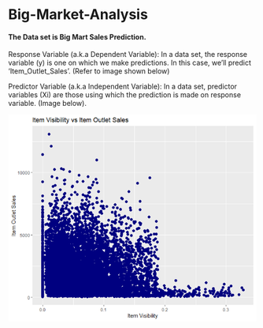 # Big-Market-Analysis
#### The Data set is Big Mart Sales Prediction.
Response Variable (a.k.a Dependent Variable): In a data set, the response variable (y) is one on which we make predictions. In this case, we’ll predict ‘Item_Outlet_Sales’. (Refer to image shown below)

Predictor Variable (a.k.a Independent Variable): In a data set, predictor variables (Xi) are those using which the prediction is made on response variable. (Image below).

![alt text](https://github.com/muthu1698/Big-Market-Analysis/blob/main/Rplot01.png)
